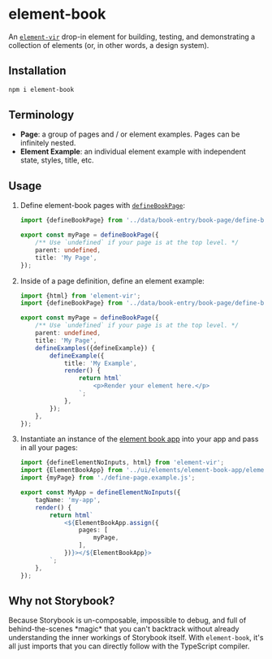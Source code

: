 # element-book

An [`element-vir`](https://npmjs.com/package/element-vir) drop-in element for building, testing, and demonstrating a collection of elements (or, in other words, a design system).

## Installation

```bash
npm i element-book
```

## Terminology

-   **Page**: a group of pages and / or element examples. Pages can be infinitely nested.
-   **Element Example**: an individual element example with independent state, styles, title, etc.

## Usage

1.  Define element-book pages with [`defineBookPage`](https://electrovir.github.io/element-vir/element-book/functions/defineBookPage.html):

    <!-- example-link: ./src/readme-examples/define-page.example.ts -->

    ```TypeScript
    import {defineBookPage} from '../data/book-entry/book-page/define-book-page.js';

    export const myPage = defineBookPage({
        /** Use `undefined` if your page is at the top level. */
        parent: undefined,
        title: 'My Page',
    });
    ```

2.  Inside of a page definition, define an element example:

    <!-- example-link: ./src/readme-examples/define-example.example.ts -->

    ```TypeScript
    import {html} from 'element-vir';
    import {defineBookPage} from '../data/book-entry/book-page/define-book-page.js';

    export const myPage = defineBookPage({
        /** Use `undefined` if your page is at the top level. */
        parent: undefined,
        title: 'My Page',
        defineExamples({defineExample}) {
            defineExample({
                title: 'My Example',
                render() {
                    return html`
                        <p>Render your element here.</p>
                    `;
                },
            });
        },
    });
    ```

3.  Instantiate an instance of the [element book app](https://electrovir.github.io/element-vir/element-book/variables/ElementBookApp.html) into your app and pass in all your pages:

    <!-- example-link: ./src/readme-examples/use-app.example.ts -->

    ```TypeScript
    import {defineElementNoInputs, html} from 'element-vir';
    import {ElementBookApp} from '../ui/elements/element-book-app/element-book-app.element.js';
    import {myPage} from './define-page.example.js';

    export const MyApp = defineElementNoInputs({
        tagName: 'my-app',
        render() {
            return html`
                <${ElementBookApp.assign({
                    pages: [
                        myPage,
                    ],
                })}></${ElementBookApp}>
            `;
        },
    });
    ```

## Why not Storybook?

Because Storybook is un-composable, impossible to debug, and full of behind-the-scenes \*magic\* that you can't backtrack without already understanding the inner workings of Storybook itself. With `element-book`, it's all just imports that you can directly follow with the TypeScript compiler.
